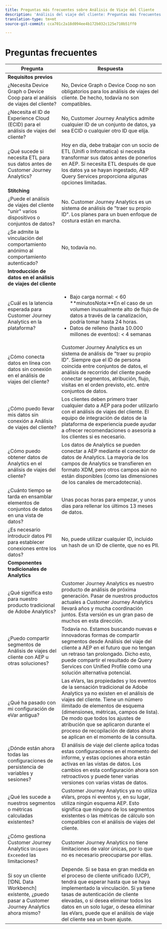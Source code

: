 ```yaml
---
title: Preguntas más frecuentes sobre Análisis de Viaje del Cliente
description: 'Análisis del viaje del cliente: Preguntas más frecuentes.'
translation-type: tm+mt
source-git-commit: cca701c2a18d094ee4b172b032c125e710b51ff0

---
```



# Preguntas frecuentes

| Pregunta | Respuesta |
|---|---|
| **Requisitos previos** |  |
| ¿Necesita Device Graph o Device Coop para el análisis de viajes del cliente? | No, Device Graph o Device Coop no son obligatorios para los análisis de viajes del cliente. De hecho, todavía no son compatibles. |
| ¿Necesita el ID de Experience Cloud (ECID) para el análisis de viajes del cliente? | No, Customer Journey Analytics admite cualquier ID de un conjunto de datos, ya sea ECID o cualquier otro ID que elija. |
| ¿Qué sucede si necesita ETL para sus datos antes de Customer Journey Analytics? | Hoy en día, debe trabajar con un socio de ETL (Unifi o Informatica) si necesita transformar sus datos antes de ponerlos en AEP. Si necesita ETL después de que los datos ya se hayan ingestado, AEP Query Services proporciona algunas opciones limitadas. |
| **Stitching** |  |
| ¿Puede el análisis de viajes del cliente &quot;unir&quot; varios dispositivos o conjuntos de datos? | No. Customer Journey Analytics es un sistema de análisis de &quot;traer su propio ID&quot;. Los planes para un buen enfoque de costura están en marcha. |
| ¿Se admite la vinculación del comportamiento anónimo al comportamiento autenticado? | No, todavía no. |
| **Introducción de datos en el análisis de viajes del cliente** |  |
| ¿Cuál es la latencia esperada para Customer Journey Analytics en la plataforma? | <ul><li>Bajo carga normal: &lt; 60<br>**minutosNota:**En el caso de un volumen inusualmente alto de flujo de datos a través de la canalización, podría tomar hasta 24 horas.</li><li>Datos de relleno (hasta 10.000 millones de eventos): &lt; 4 semanas</li></ul> |
| ¿Cómo conecta datos en línea con datos sin conexión en el análisis de viajes del cliente? | Customer Journey Analytics es un sistema de análisis de &quot;traer su propio ID&quot;. Siempre que el ID de persona coincida entre conjuntos de datos, el análisis de recorrido del cliente puede conectar segmentos, atribución, flujo, visitas en el orden previsto, etc. entre conjuntos de datos. |
| ¿Cómo puedo llevar mis datos sin conexión a Análisis de viajes del cliente? | Los clientes deben primero traer cualquier dato a AEP para poder utilizarlo con el análisis de viajes del cliente. El equipo de integración de datos de la plataforma de experiencia puede ayudar a ofrecer recomendaciones o asesoría a los clientes si es necesario. |
| ¿Cómo puedo obtener datos de Analytics en el análisis de viajes del cliente? | Los datos de Analytics se pueden conectar a AEP mediante el conector de datos de Analytics. La mayoría de los campos de Analytics se transfieren en formato XDM, pero otros campos aún no están disponibles (como las dimensiones de los canales de mercadotecnia). |
| ¿Cuánto tiempo se tarda en ensamblar elementos de conjuntos de datos en una vista de datos? | Unas pocas horas para empezar, y unos días para rellenar los últimos 13 meses de datos. |
| ¿Es necesario introducir datos PII para establecer conexiones entre los datos? | No, puede utilizar cualquier ID, incluido un hash de un ID de cliente, que no es PII. |
| **Componentes tradicionales de Analytics** |  |
| ¿Qué significa esto para nuestro producto tradicional de Adobe Analytics? | Customer Journey Analytics es nuestro producto de análisis de próxima generación. Pasar de nuestros productos actuales a Customer Journey Analytics llevará años y mucha coordinación juntos. Esta versión es un gran paso de muchos en esta dirección. |
| ¿Puedo compartir segmentos de Análisis de viajes del cliente con AEP u otras soluciones? | Todavía no. Estamos buscando nuevas e innovadoras formas de compartir segmentos desde Análisis del viaje del cliente a AEP en el futuro que no tengan un retraso tan prolongado. Dicho esto, puede compartir el resultado de Query Services con Unified Profile como una solución alternativa potencial. |
| ¿Qué ha pasado con mi configuración de eVar antigua? | Las eVars, las propiedades y los eventos de la sensación tradicional de Adobe Analytics ya no existen en el análisis de viajes del cliente. Tiene un número ilimitado de elementos de esquema (dimensiones, métricas, campos de lista). De modo que todos los ajustes de atribución que se aplicaron durante el proceso de recopilación de datos ahora se aplican en el momento de la consulta. |
| ¿Dónde están ahora todas las configuraciones de persistencia de variables y sesiones? | El análisis de viaje del cliente aplica todas estas configuraciones en el momento del informe, y estas opciones ahora están activas en las vistas de datos. Los cambios en esta configuración ahora son retroactivos y puede tener varias versiones con varias vistas de datos. |
| ¿Qué les sucede a nuestros segmentos o métricas calculadas existentes? | Customer Journey Analytics ya no utiliza eVars, props ni eventos y, en su lugar, utiliza ningún esquema AEP. Esto significa que ninguno de los segmentos existentes o las métricas de cálculo son compatibles con el análisis de viajes del cliente. |
| ¿Cómo gestiona Customer Journey Analytics `Uniques Exceeded` las limitaciones? | Customer Journey Analytics no tiene limitaciones de valor únicas, por lo que no es necesario preocuparse por ellas. |
| Si soy un cliente [!DNL Data Workbench] existente, ¿puedo pasar a Customer Journey Analytics ahora mismo? | Depende. Si se basa en gran medida en el proceso de cliente unificado (UCP), tendrá que esperar hasta que se haya implementado la vinculación. Si ya tiene tasas de autenticación de cliente elevadas, o si desea eliminar todos los datos en un solo lugar, o desea eliminar las eVars, puede que el análisis de viaje del cliente sea un buen ajuste. |

